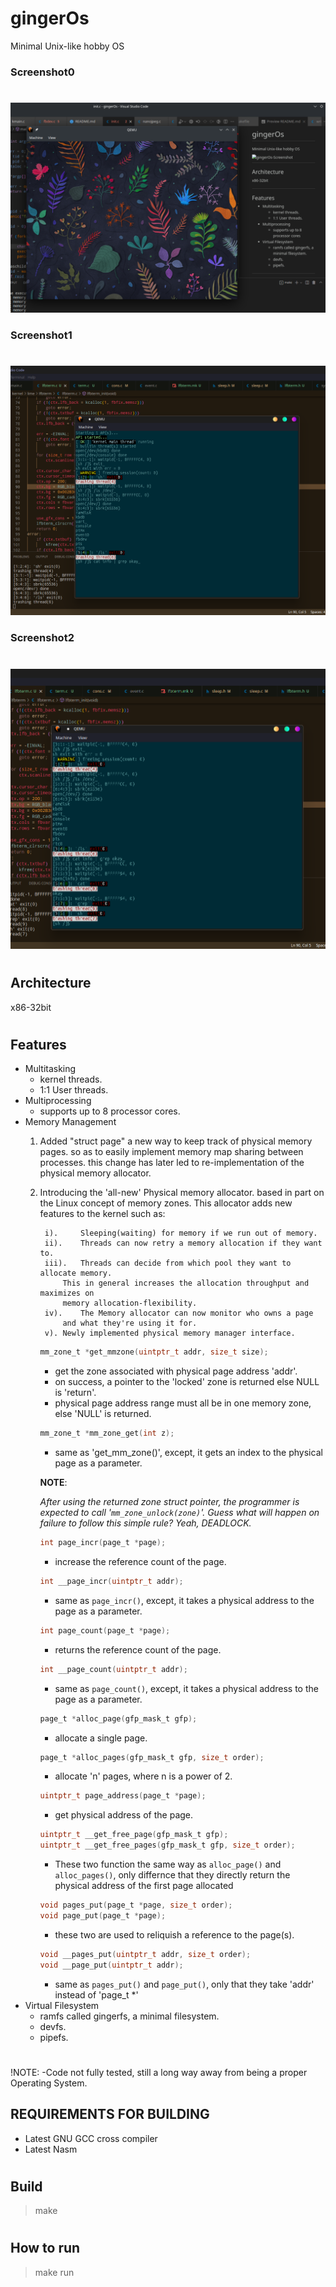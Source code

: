 # gingerOs
Minimal Unix-like hobby OS

### Screenshot0
#
<img alt="gingerOs-Screenshot" src="Screenshot0.png">

### Screenshot1
#
<img alt="gingerOs-Screenshot" src="Screenshot1.png">

### Screenshot2
#
<img alt="gingerOs-Screenshot" src="Screenshot2.png">

#

## Architecture
x86-32bit
#

## Features
- Multitasking
    - kernel threads.
    - 1:1 User threads.
- Multiprocessing
    - supports up to 8 processor cores.
- Memory Management
    1. Added "struct page" a new way to keep track of physical memory pages. so as to easily implement memory map sharing between processes.
        this change has later led to
        re-implementation of the physical memory allocator.
    2. Introducing the 'all-new' Physical memory allocator.
        based in part on the Linux concept of memory zones.
        This allocator adds new features to the kernel such as:

            i).     Sleeping(waiting) for memory if we run out of memory.
            ii).    Threads can now retry a memory allocation if they want to.
            iii).   Threads can decide from which pool they want to allocate memory.
                This in general increases the allocation throughput and maximizes on
                memory allocation-flexibility.
            iv).    The Memory allocator can now monitor who owns a page
                and what they're using it for.
            v). Newly implemented physical memory manager interface.
        ```c
        mm_zone_t *get_mmzone(uintptr_t addr, size_t size);
        ```
        - get the zone associated with physical page address 'addr'.
        - on success, a pointer to the 'locked' zone is returned else NULL is 'return'.
        - physical page address range must all be in one memory zone, else 'NULL' is returned. 
        
        ```C
        mm_zone_t *mm_zone_get(int z);
        ```
        - same as 'get_mm_zone()', except, it gets an index to the physical page as a parameter.

        **NOTE**:
        
        *After using the returned zone struct pointer, 
            the programmer is expected to call '```mm_zone_unlock(zone)```'.
            Guess what will happen on failure to follow this simple rule? Yeah, DEADLOCK.*
        
        ```C
        int page_incr(page_t *page);
        ```
        - increase the reference count of the page.

        ```C
        int __page_incr(uintptr_t addr);
        ```
        - same as ```page_incr()```, except, it takes a physical address to the page as a parameter.
        
        ```C
        int page_count(page_t *page);
        ```
        - returns the reference count of the page.
        
        ```C
        int __page_count(uintptr_t addr);
        ```
        - same as ```page_count()```, except, it takes a physical address to the page as a parameter.

        ```C    
        page_t *alloc_page(gfp_mask_t gfp);
        ```
        - allocate a single page.

        ```C    
        page_t *alloc_pages(gfp_mask_t gfp, size_t order);
        ```
        - allocate 'n' pages, where n is a power of 2.

        ```C    
        uintptr_t page_address(page_t *page);
        ```
        - get physical address of the page.

        ```C    
        uintptr_t __get_free_page(gfp_mask_t gfp);
        uintptr_t __get_free_pages(gfp_mask_t gfp, size_t order);
        ```
        - These two function the same way as ```alloc_page()``` and ```alloc_pages()```,
        only differnce that they directly return the physical address of the first page allocated

        ```C    
        void pages_put(page_t *page, size_t order);
        void page_put(page_t *page);
        ```
        - these two are used to reliquish a reference to the page(s).

        ```C    
        void __pages_put(uintptr_t addr, size_t order);
        void __page_put(uintptr_t addr);
        ```
        - same as ```pages_put()``` and ```page_put()```, only that they take 'addr' instead of 'page_t *'
- Virtual Filesystem
    - ramfs called gingerfs, a minimal filesystem.
    - devfs.
    - pipefs.
#

!NOTE:
-Code not fully tested, still a long way away from being a proper Operating System.

## REQUIREMENTS FOR BUILDING
- Latest GNU GCC cross compiler
- Latest Nasm
#

## Build
> make
#

## How to run
> make run
#
